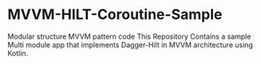# MVVM-HILT-Coroutine-Sample
Modular structure MVVM pattern code
This Repository Contains a sample Multi module app that implements Dagger-Hilt in MVVM architecture using Kotlin.


